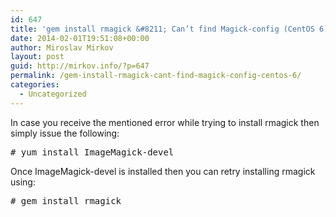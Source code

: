 ```yaml
---
id: 647
title: 'gem install rmagick &#8211; Can’t find Magick-config (CentOS 6)'
date: 2014-02-01T19:51:08+00:00
author: Miroslav Mirkov
layout: post
guid: http://mirkov.info/?p=647
permalink: /gem-install-rmagick-cant-find-magick-config-centos-6/
categories:
  - Uncategorized
---
```

In case you receive the mentioned error while trying to install rmagick then simply issue the following: 

<pre># yum install ImageMagick-devel</pre>

Once ImageMagick-devel is installed then you can retry installing rmagick using: 

<pre># gem install rmagick</pre>